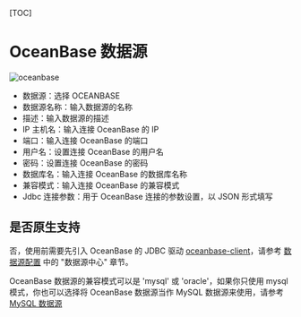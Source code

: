 [TOC]

# OceanBase 数据源

![oceanbase](https://dolphinscheduler.apache.org/img/new_ui/dev/datasource/oceanbase.png)

- 数据源：选择 OCEANBASE
- 数据源名称：输入数据源的名称
- 描述：输入数据源的描述
- IP 主机名：输入连接 OceanBase 的 IP
- 端口：输入连接 OceanBase 的端口
- 用户名：设置连接 OceanBase 的用户名
- 密码：设置连接 OceanBase 的密码
- 数据库名：输入连接 OceanBase 的数据库名称
- 兼容模式：输入连接 OceanBase 的兼容模式
- Jdbc 连接参数：用于 OceanBase 连接的参数设置，以 JSON 形式填写

## 是否原生支持

否，使用前需要先引入 OceanBase 的 JDBC 驱动 [oceanbase-client](https://mvnrepository.com/artifact/com.oceanbase/oceanbase-client)，请参考 [数据源配置](../howto/datasource-setting.md) 中的 "数据源中心" 章节。

OceanBase 数据源的兼容模式可以是 'mysql' 或 'oracle'，如果你只使用 mysql 模式，你也可以选择将 OceanBase 数据源当作 MySQL 数据源来使用，请参考 [MySQL 数据源]($Datasource-MySQL)
